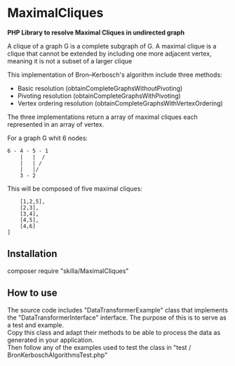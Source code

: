 # MaximalCliques
__PHP Library to resolve Maximal Cliques in undirected graph__

A clique of a graph G is a complete subgraph of G.
A maximal clique is a clique that cannot be extended by including one more adjacent vertex, meaning it is not a subset
of a larger clique


This implementation of Bron–Kerbosch's algorithm include three methods:

- Basic resolution (obtainCompleteGraphsWithoutPivoting)
- Pivoting resolution (obtainCompleteGraphsWithPivoting)
- Vertex ordering resolution (obtainCompleteGraphsWithVertexOrdering)


The three implementations return a array of maximal cliques each represented in an array of vertex.

For a graph G whit 6 nodes:
```
6 - 4 - 5 - 1
    |   |  /
    |   | /
    |   |/
    3 - 2
```
This will be composed of five maximal cliques:
```[
    [1,2,5],
    [2,3],
    [3,4],
    [4,5],
    [4,6]
]
```

## Installation

composer require "skilla/MaximalCliques"

## How to use
The source code includes "DataTransformerExample" class that implements the "DataTransformerInterface" interface. The purpose of this is to serve as a test and example.  
Copy this class and adapt their methods to be able to process the data as generated in your application.  
Then follow any of the examples used to test the class in "test / BronKerboschAlgorithmsTest.php"